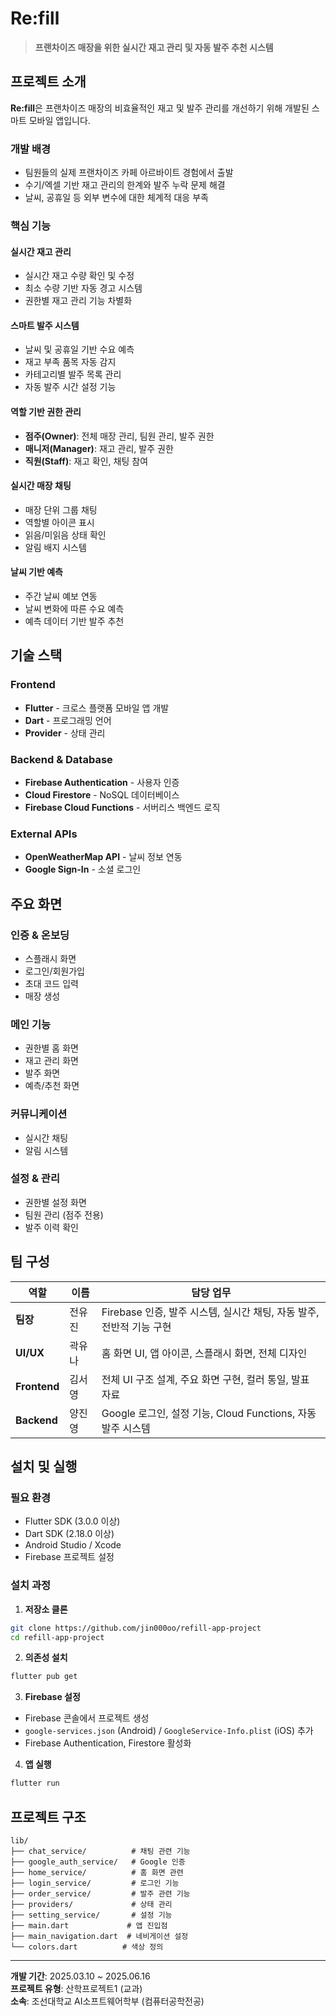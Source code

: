# Re:fill
> **프랜차이즈 매장을 위한 실시간 재고 관리 및 자동 발주 추천 시스템**


## 프로젝트 소개

**Re:fill**은 프랜차이즈 매장의 비효율적인 재고 및 발주 관리를 개선하기 위해 개발된 스마트 모바일 앱입니다. 

### 개발 배경
- 팀원들의 실제 프랜차이즈 카페 아르바이트 경험에서 출발
- 수기/엑셀 기반 재고 관리의 한계와 발주 누락 문제 해결
- 날씨, 공휴일 등 외부 변수에 대한 체계적 대응 부족

### 핵심 기능

#### 실시간 재고 관리
- 실시간 재고 수량 확인 및 수정
- 최소 수량 기반 자동 경고 시스템
- 권한별 재고 관리 기능 차별화

#### 스마트 발주 시스템
- 날씨 및 공휴일 기반 수요 예측
- 재고 부족 품목 자동 감지
- 카테고리별 발주 목록 관리
- 자동 발주 시간 설정 기능

#### 역할 기반 권한 관리
- **점주(Owner)**: 전체 매장 관리, 팀원 관리, 발주 권한
- **매니저(Manager)**: 재고 관리, 발주 권한 
- **직원(Staff)**: 재고 확인, 채팅 참여

#### 실시간 매장 채팅
- 매장 단위 그룹 채팅
- 역할별 아이콘 표시
- 읽음/미읽음 상태 확인
- 알림 배지 시스템

#### 날씨 기반 예측
- 주간 날씨 예보 연동
- 날씨 변화에 따른 수요 예측
- 예측 데이터 기반 발주 추천

## 기술 스택

### Frontend
- **Flutter** - 크로스 플랫폼 모바일 앱 개발
- **Dart** - 프로그래밍 언어
- **Provider** - 상태 관리

### Backend & Database
- **Firebase Authentication** - 사용자 인증
- **Cloud Firestore** - NoSQL 데이터베이스
- **Firebase Cloud Functions** - 서버리스 백엔드 로직

### External APIs
- **OpenWeatherMap API** - 날씨 정보 연동
- **Google Sign-In** - 소셜 로그인

## 주요 화면

### 인증 & 온보딩
- 스플래시 화면
- 로그인/회원가입
- 초대 코드 입력
- 매장 생성

### 메인 기능
- 권한별 홈 화면
- 재고 관리 화면
- 발주 화면
- 예측/추천 화면

### 커뮤니케이션
- 실시간 채팅
- 알림 시스템

### 설정 & 관리
- 권한별 설정 화면
- 팀원 관리 (점주 전용)
- 발주 이력 확인

## 팀 구성

| 역할 | 이름 | 담당 업무 |
|------|------|-----------|
| **팀장** | 전유진 | Firebase 인증, 발주 시스템, 실시간 채팅, 자동 발주, 전반적 기능 구현 |
| **UI/UX** | 곽유나 | 홈 화면 UI, 앱 아이콘, 스플래시 화면, 전체 디자인 |
| **Frontend** | 김서영 | 전체 UI 구조 설계, 주요 화면 구현, 컬러 통일, 발표 자료 |
| **Backend** | 양진영 | Google 로그인, 설정 기능, Cloud Functions, 자동 발주 시스템 |

## 설치 및 실행

### 필요 환경
- Flutter SDK (3.0.0 이상)
- Dart SDK (2.18.0 이상)
- Android Studio / Xcode
- Firebase 프로젝트 설정

### 설치 과정

1. **저장소 클론**
```bash
git clone https://github.com/jin000oo/refill-app-project
cd refill-app-project
```

2. **의존성 설치**
```bash
flutter pub get
```

3. **Firebase 설정**
- Firebase 콘솔에서 프로젝트 생성
- `google-services.json` (Android) / `GoogleService-Info.plist` (iOS) 추가
- Firebase Authentication, Firestore 활성화

4. **앱 실행**
```bash
flutter run
```

## 프로젝트 구조

```
lib/
├── chat_service/          # 채팅 관련 기능
├── google_auth_service/   # Google 인증
├── home_service/          # 홈 화면 관련
├── login_service/         # 로그인 기능
├── order_service/         # 발주 관련 기능
├── providers/             # 상태 관리
├── setting_service/       # 설정 기능
├── main.dart             # 앱 진입점
├── main_navigation.dart  # 네비게이션 설정
└── colors.dart          # 색상 정의
```

---

**개발 기간**: 2025.03.10 ~ 2025.06.16  
**프로젝트 유형**: 산학프로젝트1 (교과)  
**소속**: 조선대학교 AI소프트웨어학부 (컴퓨터공학전공)
